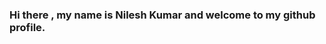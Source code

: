 ### Hi there , my name is Nilesh Kumar and welcome to my github profile.

<!--
**nileshcoding/nileshcoding** is a ✨ _special_ ✨ repository because its `README.md` (this file) appears on your GitHub profile.

Here are some ideas to get you started:

- 🔭 I’m currently working on Back-End development
- 🌱 I’m currently learning Python,Flask, MySQL
- 👯 I’m looking to collaborate on Open source project
- 🤔 I’m looking for help with jobs
- 💬 Ask me about anything
- 📫 How to reach me: nileshkumar98@outlook.com
-->

